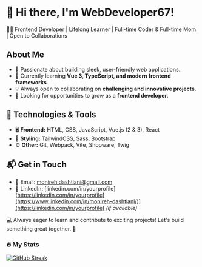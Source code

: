 # 👋 Hi there, I'm WebDeveloper67!

👩‍💻 Frontend Developer | Lifelong Learner | Full-time Coder & Full-time Mom | Open to Collaborations

## About Me
- 👀 Passionate about building sleek, user-friendly web applications.
- 🌱 Currently learning **Vue 3, TypeScript, and modern frontend frameworks**.
- 💡 Always open to collaborating on **challenging and innovative projects**.
- 🎯 Looking for opportunities to grow as a **frontend developer**.

## 🔧 Technologies & Tools
- 🖥 **Frontend:** HTML, CSS, JavaScript, Vue.js (2 & 3), React
- 🎨 **Styling:** TailwindCSS, Sass, Bootstrap
- ⚙️ **Other:** Git, Webpack, Vite, Shopware, Twig

## 📬 Get in Touch
- 📧 Email: [monireh.dashtiani@gmail.com](mailto:monireh.dashtiani@gmail.com)
- 💼 LinkedIn: [linkedin.com/in/yourprofile](https://linkedin.com/in/yourprofile](https://www.linkedin.com/in/monireh-dashtiani/)](https://linkedin.com/in/yourprofile) *(if available)*

💻 Always eager to learn and contribute to exciting projects! Let's build something great together. 🚀

### :fire: My Stats
[![GitHub Streak](https://streak-stats.demolab.com/?user=webDeveloper67)](https://git.io/streak-stats)

<!---
webDeveloper67/webDeveloper67 is a ✨ special ✨ repository because its `README.md` (this file) appears on your GitHub profile.
You can click the Preview link to take a look at your changes.
--->



